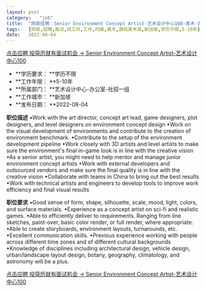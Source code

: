 ```yaml
---
layout:	post
category:	"job"
title:	"网易招聘：Senior Environment Concept Artist-艺术设计中心100-美术-游戏美术类-新加坡学历不限5-10年"
tags:	[网易,招聘,面试,找工作,工作,内推,美术,游戏美术类,新加坡,学历不限,5-10年]
date:	2022-08-04
---
```


[点击应聘 投简历就有面试机会 -> Senior Environment Concept Artist-艺术设计中心100](http://mobile.bole.netease.com/bole/boleDetail?id=42114&employeeId=346f03c3cda5f04c&key=all)



- **学历要求： **学历不限
- **工作年限： **5-10年
- **所属部门： **艺术设计中心-办公室-社招一组
- **工作城市： **新加坡
- **发布日期： **2022-08-04



**职位描述**
•Work with the art director, concept art lead, game designers, plot designers, and level designers on environment concept design
•Work on the visual development of environments and contribute to the creation of environment benchmark.
•Contribute to the setup of the environment development pipeline
•Work closely with 3D artists and level artists to make sure the environment's final in-game look is in line with the creative vision
•As a senior artist, you might need to help mentor and manage junior environment concept artists
•Work with external developers and outsourced vendors and make sure the final quality is in line with the creative vision
•Collaborate with teams in China to bring out the best results
•Work with technical artists and engineers to develop tools to improve work efficiency and final visual results




**职位要求**
•Good sense of form, shape, silhouette, scale, mood, light, colors, and surface materials.
•Experience as a concept artist on sci-fi and realistic games. 
•Able to efficiently deliver to requirements. Ranging from line sketches, paint-over, basic color render, or full render, where appropriate.
•Able to create storyboards, environment layouts, turnarounds, etc.
•Excellent communication skills.
•Previous experience working with people across different time zones and of different cultural backgrounds
•Knowledge of disciplines including architectural design, vehicle design, urban/landscape layout design, botany, geography, climatology, and astronomy will be a plus.




[点击应聘 投简历就有面试机会 -> Senior Environment Concept Artist-艺术设计中心100](http://mobile.bole.netease.com/bole/boleDetail?id=42114&employeeId=346f03c3cda5f04c&key=all)